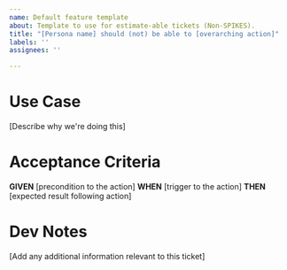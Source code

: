 ```yaml
---
name: Default feature template
about: Template to use for estimate-able tickets (Non-SPIKES).
title: "[Persona name] should (not) be able to [overarching action]"
labels: ''
assignees: ''

---
```


# Use Case
[Describe why we're doing this]

# Acceptance Criteria
**GIVEN** [precondition to the action]
**WHEN** [trigger to the action]
**THEN** [expected result following action]

# Dev Notes
[Add any additional information relevant to this ticket]
